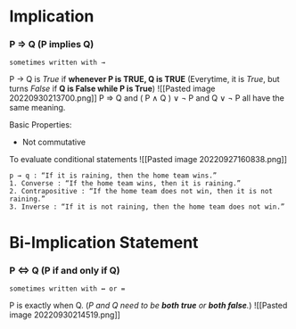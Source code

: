 # Implication
### P ⇒ Q (P implies Q)
	sometimes written with →
P → Q is *True* if **whenever P is TRUE, Q is TRUE**
(Everytime, it is *True*, but turns *False* if **Q is False while P is True**)
![[Pasted image 20220930213700.png]]
P ⇒ Q and ( P ∧ Q ) ∨ ¬ P and Q ∨ ¬ P all have the same meaning.

Basic Properties:
- Not commutative

To evaluate conditional statements
![[Pasted image 20220927160838.png]]
```
p → q : “If it is raining, then the home team wins.”
1. Converse : “If the home team wins, then it is raining.” 
2. Contrapositive : “If the home team does not win, then it is not raining.”
3. Inverse : “If it is not raining, then the home team does not win.”
```

# Bi-Implication Statement
### P ⇔ Q (P if and only if Q)
	sometimes written with ↔ or =
P is exactly when Q. 
(*P and Q need to be **both true** or **both false**.*)
![[Pasted image 20220930214519.png]]

